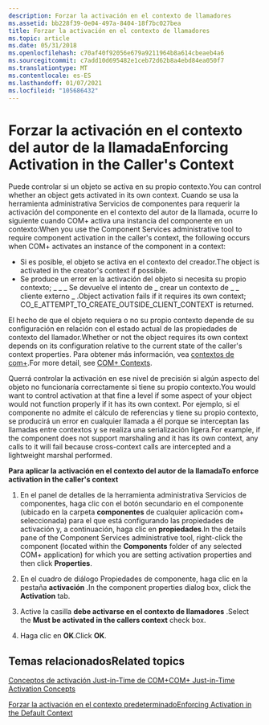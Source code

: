 ```yaml
---
description: Forzar la activación en el contexto de llamadores
ms.assetid: bb228f39-0e04-497a-8404-18f7bc027bea
title: Forzar la activación en el contexto de llamadores
ms.topic: article
ms.date: 05/31/2018
ms.openlocfilehash: c70af40f92056e679a9211964b8a614cbeaeb4a6
ms.sourcegitcommit: c7add10d695482e1ceb72d62b8a4ebd84ea050f7
ms.translationtype: MT
ms.contentlocale: es-ES
ms.lasthandoff: 01/07/2021
ms.locfileid: "105686432"
---
```

# <a name="enforcing-activation-in-the-callers-context"></a><span data-ttu-id="61044-103">Forzar la activación en el contexto del autor de la llamada</span><span class="sxs-lookup"><span data-stu-id="61044-103">Enforcing Activation in the Caller's Context</span></span>

<span data-ttu-id="61044-104">Puede controlar si un objeto se activa en su propio contexto.</span><span class="sxs-lookup"><span data-stu-id="61044-104">You can control whether an object gets activated in its own context.</span></span> <span data-ttu-id="61044-105">Cuando se usa la herramienta administrativa Servicios de componentes para requerir la activación del componente en el contexto del autor de la llamada, ocurre lo siguiente cuando COM+ activa una instancia del componente en un contexto:</span><span class="sxs-lookup"><span data-stu-id="61044-105">When you use the Component Services administrative tool to require component activation in the caller's context, the following occurs when COM+ activates an instance of the component in a context:</span></span>

-   <span data-ttu-id="61044-106">Si es posible, el objeto se activa en el contexto del creador.</span><span class="sxs-lookup"><span data-stu-id="61044-106">The object is activated in the creator's context if possible.</span></span>
-   <span data-ttu-id="61044-107">Se produce un error en la activación del objeto si necesita su propio contexto; \_ \_ \_ Se devuelve el intento de \_ crear un contexto de \_ \_ cliente externo \_ .</span><span class="sxs-lookup"><span data-stu-id="61044-107">Object activation fails if it requires its own context; CO\_E\_ATTEMPT\_TO\_CREATE\_OUTSIDE\_CLIENT\_CONTEXT is returned.</span></span>

<span data-ttu-id="61044-108">El hecho de que el objeto requiera o no su propio contexto depende de su configuración en relación con el estado actual de las propiedades de contexto del llamador.</span><span class="sxs-lookup"><span data-stu-id="61044-108">Whether or not the object requires its own context depends on its configuration relative to the current state of the caller's context properties.</span></span> <span data-ttu-id="61044-109">Para obtener más información, vea [contextos de com+](com--contexts.md).</span><span class="sxs-lookup"><span data-stu-id="61044-109">For more detail, see [COM+ Contexts](com--contexts.md).</span></span>

<span data-ttu-id="61044-110">Querrá controlar la activación en ese nivel de precisión si algún aspecto del objeto no funcionaría correctamente si tiene su propio contexto.</span><span class="sxs-lookup"><span data-stu-id="61044-110">You would want to control activation at that fine a level if some aspect of your object would not function properly if it has its own context.</span></span> <span data-ttu-id="61044-111">Por ejemplo, si el componente no admite el cálculo de referencias y tiene su propio contexto, se producirá un error en cualquier llamada a él porque se interceptan las llamadas entre contextos y se realiza una serialización ligera.</span><span class="sxs-lookup"><span data-stu-id="61044-111">For example, if the component does not support marshaling and it has its own context, any calls to it will fail because cross-context calls are intercepted and a lightweight marshal performed.</span></span>

<span data-ttu-id="61044-112">**Para aplicar la activación en el contexto del autor de la llamada**</span><span class="sxs-lookup"><span data-stu-id="61044-112">**To enforce activation in the caller's context**</span></span>

1.  <span data-ttu-id="61044-113">En el panel de detalles de la herramienta administrativa Servicios de componentes, haga clic con el botón secundario en el componente (ubicado en la carpeta **componentes** de cualquier aplicación com+ seleccionada) para el que está configurando las propiedades de activación y, a continuación, haga clic en **propiedades**.</span><span class="sxs-lookup"><span data-stu-id="61044-113">In the details pane of the Component Services administrative tool, right-click the component (located within the **Components** folder of any selected COM+ application) for which you are setting activation properties and then click **Properties**.</span></span>

2.  <span data-ttu-id="61044-114">En el cuadro de diálogo Propiedades de componente, haga clic en la pestaña **activación** .</span><span class="sxs-lookup"><span data-stu-id="61044-114">In the component properties dialog box, click the **Activation** tab.</span></span>

3.  <span data-ttu-id="61044-115">Active la casilla **debe activarse en el contexto de llamadores** .</span><span class="sxs-lookup"><span data-stu-id="61044-115">Select the **Must be activated in the callers context** check box.</span></span>

4.  <span data-ttu-id="61044-116">Haga clic en **OK**.</span><span class="sxs-lookup"><span data-stu-id="61044-116">Click **OK**.</span></span>

## <a name="related-topics"></a><span data-ttu-id="61044-117">Temas relacionados</span><span class="sxs-lookup"><span data-stu-id="61044-117">Related topics</span></span>

<dl> <dt>

[<span data-ttu-id="61044-118">Conceptos de activación Just-in-Time de COM+</span><span class="sxs-lookup"><span data-stu-id="61044-118">COM+ Just-in-Time Activation Concepts</span></span>](com--just-in-time-activation-concepts.md)
</dt> <dt>

[<span data-ttu-id="61044-119">Forzar la activación en el contexto predeterminado</span><span class="sxs-lookup"><span data-stu-id="61044-119">Enforcing Activation in the Default Context</span></span>](enforcing-activation-in-the-default-context.md)
</dt> </dl>

 

 




